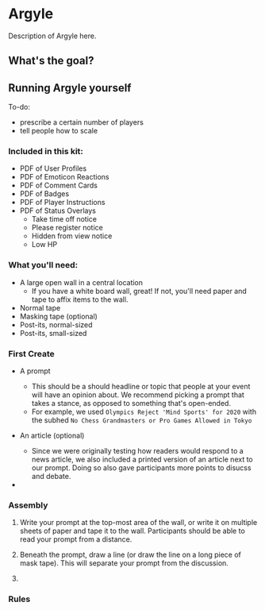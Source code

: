 # Argyle
Description of Argyle here.

## What's the goal?



## Running Argyle yourself

To-do:
- prescribe a certain number of players
- tell people how to scale

### Included in this kit:

- PDF of User Profiles
- PDF of Emoticon Reactions
- PDF of Comment Cards
- PDF of Badges
- PDF of Player Instructions
- PDF of Status Overlays
	- Take time off notice
	- Please register notice
	- Hidden from view notice
	- Low HP

### What you'll need:

- A large open wall in a central location
	- If you have a white board wall, great! If not, you'll need paper and tape to affix items to the wall.
- Normal tape
- Masking tape (optional)
- Post-its, normal-sized
- Post-its, small-sized

### First Create

- A prompt
	- This should be a should headline or topic that people at your event will have an opinion about. We recommend picking a prompt that takes a stance, as opposed to something that's open-ended. 
	- For example, we used `Olympics Reject 'Mind Sports' for 2020` with the subhed `No Chess Grandmasters or Pro Games Allowed in Tokyo`

- An article (optional)
	- Since we were originally testing how readers would respond to a news article, we also included a printed version of an article next to our prompt. Doing so also gave participants more points to disucss and debate.

- 



### Assembly

1. Write your prompt at the top-most area of the wall, or write it on multiple sheets of paper and tape it to the wall. Participants should be able to read your prompt from a distance.

2. Beneath the prompt, draw a line (or draw the line on a long piece of mask tape). This will separate your prompt from the discussion.

3. 




### Rules




















